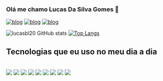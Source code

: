 

### Olá me chamo Lucas Da Silva Gomes 🚀

[![blog](https://img.shields.io/badge/LinkedIn-0077B5?style=for-the-badge&logo=linkedin&logoColor=white)](https://www.linkedin.com/in/lucas-gomes-42738819b/)
[![blog](https://img.shields.io/badge/Gmail-D14836?style=for-the-badge&logo=gmail&logoColor=white)](lucas2017alencar@gmail.com/)
[![blog](    https://img.shields.io/badge/Discord-7289DA?style=for-the-badge&logo=discord&logoColor=white)](.luskeira)


![lucasbl20 GitHub stats](https://github-readme-stats.vercel.app/api?username=lucasbl20&show_icons=true&theme=dracula)
[![Top Langs](https://github-readme-stats.vercel.app/api/top-langs/?username=anuraghazra)](https://github.com/anuraghazra/github-readme-stats)
## Tecnologias que eu uso no meu dia a dia


<div style="display: incline_block"></br>
<img align="center" alt"html5" src="https://img.shields.io/badge/HTML5-E34F26?style=for-the-badge&logo=html5&logoColor=white"/>
<img align="center" alt"css" src="https://img.shields.io/badge/CSS3-1572B6?style=for-the-badge&logo=css3&logoColor=white">
<img align="center" alt"JavaScript" src="https://img.shields.io/badge/JavaScript-323330?style=for-the-badge&logo=javascript&logoColor=F7DF1E">
<img align="center" alt"Node.js" src="https://img.shields.io/badge/Node.js-43853D?style=for-the-badge&logo=node.js&logoColor=white">
<img align="center" alt"python" src="https://img.shields.io/badge/Python-14354C?style=for-the-badge&logo=python&logoColor=white">
<img align="center" alt"django" src="https://img.shields.io/badge/Django-092E20?style=for-the-badge&logo=django&logoColor=white">
<img align="center" alt"MySQL" src="https://img.shields.io/badge/MySQL-00000F?style=for-the-badge&logo=mysql&logoColor=white">
<img align="center" alt"mongodb" src="https://img.shields.io/badge/MongoDB-4EA94B?style=for-the-badge&logo=mongodb&logoColor=white">
<img align="center" alt"AWS" src="https://img.shields.io/badge/Amazon_AWS-232F3E?style=for-the-badge&logo=amazon-aws&logoColor=white">
</div>
